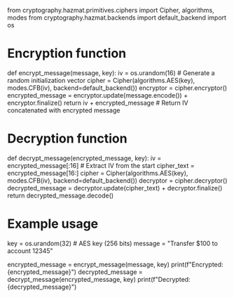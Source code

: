 from cryptography.hazmat.primitives.ciphers import Cipher, algorithms, modes
from cryptography.hazmat.backends import default_backend
import os

# Encryption function
def encrypt_message(message, key):
    iv = os.urandom(16)  # Generate a random initialization vector
    cipher = Cipher(algorithms.AES(key), modes.CFB(iv), backend=default_backend())
    encryptor = cipher.encryptor()
    encrypted_message = encryptor.update(message.encode()) + encryptor.finalize()
    return iv + encrypted_message  # Return IV concatenated with encrypted message

# Decryption function
def decrypt_message(encrypted_message, key):
    iv = encrypted_message[:16]  # Extract IV from the start
    cipher_text = encrypted_message[16:]
    cipher = Cipher(algorithms.AES(key), modes.CFB(iv), backend=default_backend())
    decryptor = cipher.decryptor()
    decrypted_message = decryptor.update(cipher_text) + decryptor.finalize()
    return decrypted_message.decode()

# Example usage
key = os.urandom(32)  # AES key (256 bits)
message = "Transfer $100 to account 12345"

encrypted_message = encrypt_message(message, key)
print(f"Encrypted: {encrypted_message}")
decrypted_message = decrypt_message(encrypted_message, key)
print(f"Decrypted: {decrypted_message}")
